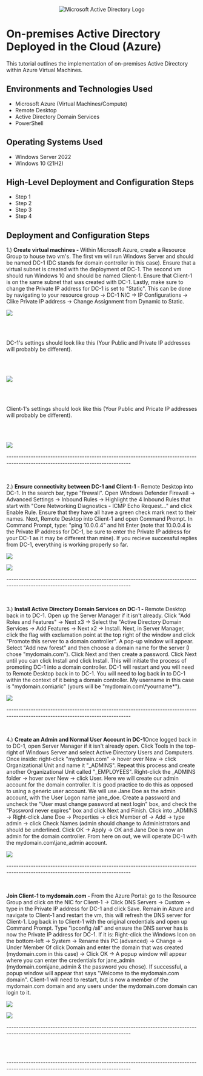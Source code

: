 <p align="center">
<img src="https://i.imgur.com/pU5A58S.png" alt="Microsoft Active Directory Logo"/>
</p>

<h1>On-premises Active Directory Deployed in the Cloud (Azure)</h1>
This tutorial outlines the implementation of on-premises Active Directory within Azure Virtual Machines.<br />

<h2>Environments and Technologies Used</h2>

- Microsoft Azure (Virtual Machines/Compute)
- Remote Desktop
- Active Directory Domain Services
- PowerShell

<h2>Operating Systems Used </h2>

- Windows Server 2022
- Windows 10 (21H2)

<h2>High-Level Deployment and Configuration Steps</h2>

- Step 1
- Step 2
- Step 3
- Step 4

<h2>Deployment and Configuration Steps</h2>

<p> 1.) <strong>Create virtual machines - </strong>Within Microsoft Azure, create a Resource Group to house two vm's. The first vm will run Windows Server and should be named DC-1 (DC stands for domain controller in this case). Ensure that a virtual subnet is created with the deployment of DC-1. The second vm should run Windows 10 and should be named Client-1. Ensure that Client-1 is on the same subnet that was created with DC-1. Lastly, make sure to change the Private IP address for DC-1 is set to "Static". This can be done by navigating to your resource group -> DC-1 NIC -> IP Configurations -> Clike Private IP address -> Change Assignment from Dynamic to Static.
</p>
<p>
<img src="https://i.imgur.com/f8hq6tQ.png" />
</p>
<br /><br />
<p>DC-1's settings should look like this (Your Public and Private IP addresses will probably be different).</p>
<br /><br />
<p>
<img src="https://i.imgur.com/f9AmTOv.png" />
</p>
<br /><br />
<p>Client-1's settings should look like this (Your Public and Pricate IP addresses will probably be different).</p>
<br /><br />
<p>
<p>
<img src="https://i.imgur.com/TITFM1z.png" />
</p>
<p>---------------------------------------------------------------------------------------------------------------------------------</p>
<br />

<p> 2.) <strong>Ensure connectivity between DC-1 and Client-1 - </strong> Remote Desktop into DC-1. In the search bar, type "firewall". Open Windows Defender Firewall -> Advanced Settings -> Inbound Rules -> Highlight the 4 Inbound Rules that start with "Core Networking Diagnostics - ICMP Echo Request..." and click Enable Rule. Ensure that they have all have a green check mark next to their names. Next, Remote Desktop into Client-1 and open Command Prompt. In Command Prompt, type: "ping 10.0.0.4" and hit Enter (note that 10.0.0.4 is the Private IP address for DC-1, be sure to enter the Private IP address for your DC-1 as it may be different than mine). If you recieve successful replies from DC-1, everything is working properly so far.
</p>
<p>
<img src="https://i.imgur.com/1T0Q0DV.png" />
</p>
<p>
<img src="https://i.imgur.com/TwlkSVT.png" />
</p>
<p>---------------------------------------------------------------------------------------------------------------------------------</p>
<br />

<p> 3.) <strong>Install Active Directory Domain Services on DC-1 - </strong>Remote Desktop back in to DC-1. Open up the Server Manager if it isn't already. Click "Add Roles and Features" -> Next x3 -> Select the "Active Directory Domain Services -> Add Features -> Next x2 -> Install. Next, in Server Manager, click the flag with exclamation point at the top right of the window and click "Promote this server to a domain controller". A pop-up window will appear. Select "Add new forest" and then choose a domain name for the server (I chose "mydomain.com"). Click Next and then create a password. Click Next until you can click Install and click Install. This will initiate the process of promoting DC-1 into a domain controller. DC-1 will restart and you will need to Remote Desktop back in to DC-1. You will need to log back in to DC-1 within the context of it being a domain controller. My username in this case is "mydomain.com\aric" (yours will be "mydomain.com\*yourname*").
</p>
<p>
<img src="https://i.imgur.com/4SG6A1B.png" />
</p>
<p>---------------------------------------------------------------------------------------------------------------------------------</p>
<br />

<p> 4.) <strong>Create an Admin and Normal User Account in DC-1</strong>Once logged back in to DC-1, open Server Manager if it isn't already open. Click Tools  in the top-right of Windows Server and select Active Directory Users and Computers. Once inside: right-click "mydomain.com" -> hover over New -> click Organizational Unit and name it "_ADMINS". Repeat this process and create another Organizational Unit called "_EMPLOYEES". Right-click the _ADMINS folder -> hover over New -> click User. Here we will create our admin account for the domain controller. It is good practice to do this as opposed to using a generic user account. We will use Jane Doe as the admin account, with the User Logon name jane_doe. Create a password and uncheck the "User must change password at next login" box, and check the "Password never expires" box and click Next and Finish. Click into _ADMINS -> Right-click Jane Doe -> Properties -> click Member of -> Add -> type admin -> click Check Names (admin should change to Administrators and should be underlined. Click OK -> Apply -> OK and Jane Doe is now an admin for the domain controller. From here on out, we will operate DC-1 with the mydomain.com\jane_admin account.
</p>
<p>
<img src="https://i.imgur.com/aTHP4rs.png" />
</p>
<p>---------------------------------------------------------------------------------------------------------------------------------</p>
<br />

<p> <strong>Join Client-1 to mydomain.com - </strong>From the Azure Portal: go to the Resource Group and click on the NIC for Client-1 -> Click DNS Servers -> Custom -> type in the Private IP address for DC-1 and click Save. Remain in Azure and navigate to Client-1 and restart the vm, this will refresh the DNS server for Client-1. Log back in to Client-1 with the original credentials and open up Command Prompt. Type "ipconfig /all" and ensure the DNS server has is now the Private IP address for DC-1. If it is: Right-click the Windows Icon on the bottom-left -> System -> Rename this PC (advanced) -> Change -> Under Member Of click Domain and enter the domain that was created (mydomain.com in this case) -> Click OK -> A popup window will appear where you can enter the credentials for jane_admin (mydomain.com\jane_admin & the password you chose). If successful, a popup window will appear that says "Welcome to the mydomain.com domain". Client-1 will need to restart, but is now a member of the mydomain.com domain and any users under the mydomain.com domain can login to it.
</p>
<p>
<img src="https://i.imgur.com/ndgJ1cW.png" />
</p>
<p>
<img src="https://i.imgur.com/yCYj9BW.png" />
</p>
<p>---------------------------------------------------------------------------------------------------------------------------------</p>
<br />

<p> <strong></strong>
</p>
<p>
<img src="" />
</p>
<p>---------------------------------------------------------------------------------------------------------------------------------</p>
<br />

